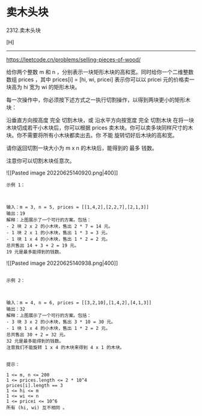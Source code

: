 # 卖木头块

2312.卖木头块

[H]

---

https://leetcode.cn/problems/selling-pieces-of-wood/

给你两个整数 m 和 n ，分别表示一块矩形木块的高和宽。同时给你一个二维整数数组 prices ，其中 prices[i] = [hi, wi, pricei] 表示你可以以 pricei 元的价格卖一块高为 hi 宽为 wi 的矩形木块。

每一次操作中，你必须按下述方式之一执行切割操作，以得到两块更小的矩形木块：

沿垂直方向按高度 完全 切割木块，或
沿水平方向按宽度 完全 切割木块
在将一块木块切成若干小木块后，你可以根据 prices 卖木块。你可以卖多块同样尺寸的木块。你不需要将所有小木块都卖出去。你 不能 旋转切好后木块的高和宽。

请你返回切割一块大小为 m x n 的木块后，能得到的 最多 钱数。

注意你可以切割木块任意次。

![[Pasted image 20220625140920.png|400]] 
```
示例 1：



输入：m = 3, n = 5, prices = [[1,4,2],[2,2,7],[2,1,3]]
输出：19
解释：上图展示了一个可行的方案。包括：
- 2 块 2 x 2 的小木块，售出 2 * 7 = 14 元。
- 1 块 2 x 1 的小木块，售出 1 * 3 = 3 元。
- 1 块 1 x 4 的小木块，售出 1 * 2 = 2 元。
总共售出 14 + 3 + 2 = 19 元。
19 元是最多能得到的钱数。
```
![[Pasted image 20220625140938.png|400]]

```

示例 2：



输入：m = 4, n = 6, prices = [[3,2,10],[1,4,2],[4,1,3]]
输出：32
解释：上图展示了一个可行的方案。包括：
- 3 块 3 x 2 的小木块，售出 3 * 10 = 30 元。
- 1 块 1 x 4 的小木块，售出 1 * 2 = 2 元。
总共售出 30 + 2 = 32 元。
32 元是最多能得到的钱数。
注意我们不能旋转 1 x 4 的木块来得到 4 x 1 的木块。
 

提示：

1 <= m, n <= 200
1 <= prices.length <= 2 * 10^4
prices[i].length == 3
1 <= hi <= m
1 <= wi <= n
1 <= pricei <= 10^6
所有 (hi, wi) 互不相同 。
```